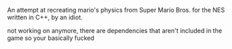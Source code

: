 An attempt at recreating mario's physics from Super Mario Bros. for the NES written in C++, by an idiot.

not working on anymore, there are dependencies that aren't included in the game so your basically fucked
